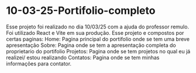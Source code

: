 # 10-03-25-Portifolio-completo
Esse projeto foi realizado no dia 10/03/25 com a ajuda do professor remulo. Foi utilizado React e Vite em sua produção. Esse projeto e compostos por certas paginas: Home: Pagina principal do portifolio onde se tem uma breve apresentação Sobre: Pagina onde se tem a apresentação completa do proprietario do portifolio Projetos: Pagina onde se tem projetos no qual eu já realizei/ estou realizando Contatos: Pagina onde se tem minhas informações para contator.
